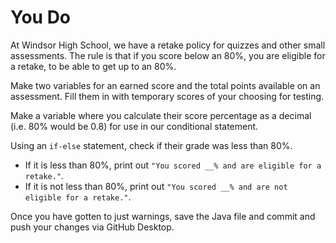 # You Do

At Windsor High School, we have a retake policy for quizzes and other small assessments. The rule is that if you score below an 80%, you are eligible for a retake, to be able to get up to an 80%.

Make two variables for an earned score and the total points available on an assessment. Fill them in with temporary scores of your choosing for testing.

Make a variable where you calculate their score percentage as a decimal (i.e. 80% would be 0.8) for use in our conditional statement.

Using an `if-else` statement, check if their grade was less than 80%.
- If it is less than 80%, print out `"You scored __% and are eligible for a retake."`.
- If it is not less than 80%, print out `"You scored __% and are not eligible for a retake."`.

Once you have gotten to just warnings, save the Java file and commit and push your changes via GitHub Desktop.